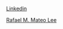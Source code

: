 [Linkedin](https://www.linkedin.com/in/rafael-m-mateo-lee-6731841a4/)


<script type="text/javascript" src="https://platform.linkedin.com/badges/js/profile.js" async defer></script>

<div class="LI-profile-badge"  data-version="v1" data-size="medium" data-locale="en_US" data-type="horizontal" data-theme="dark" data-vanity="rafael-m-mateo-lee-6731841a4"><a class="LI-simple-link" href='https://www.linkedin.com/in/rafael-m-mateo-lee-6731841a4?trk=profile-badge'>Rafael M. Mateo Lee</a></div>

